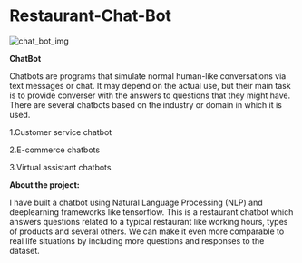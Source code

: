 # Restaurant-Chat-Bot

![chat_bot_img](https://user-images.githubusercontent.com/71769673/130397578-b0b21fd9-6838-443a-8a58-aae8c9df7b38.jpg)

**ChatBot**

Chatbots are programs that simulate normal human-like conversations via text messages or chat. It may depend on the actual use, but their main task is to provide converser with the answers to questions that they might have. There are several chatbots based on the industry or domain in which it is used. 

1.Customer service chatbot

2.E-commerce chatbots

3.Virtual assistant chatbots

**About the project:**

I have built a chatbot using Natural Language Processing (NLP) and deeplearning frameworks like tensorflow. This is a restaurant chatbot which answers questions related to a typical restaurant like working hours, types of products and several others. We can make it even more comparable to real life situations by including more questions and responses to the dataset. 

